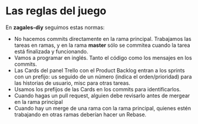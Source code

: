 # Las reglas del juego #
En **zagales-diy** seguimos estas normas:
 
- No hacemos commits directamente en la rama principal. Trabajamos las tareas en ramas, y en la rama **master** sólo se commitea cuando la tarea está finalizada y funcionando.
- Vamos a programar en inglés. Tanto el código como los mensajes en los commits.
- Las Cards del panel Trello con el Product Backlog entran a los sprints con un prefijo: us seguido de un número (indica el orden/prioridad) para las historias de usuario, misc para otras tareas.
- Usamos los prefijos de las Cards en los commits para identificarlos.
- Cuando hagas un pull request, alguien debe revisarlo antes de mergear en la rama principal
- Cuando hay un merge de una rama con la rama principal, quienes estén trabajando en otras ramas deberían hacer un Rebase.